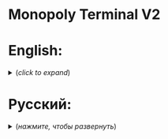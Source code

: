 # Monopoly Terminal V2

# English: 

<details>
<summary> <b></b> (<i>click to expand</i>)</summary>

## The project of an electronic terminal for the game Monopoly

Video on YouTube: https://youtu.be/6EhA8CsS5kU

### Terminal Features:
- Support for RFID cards;
- 128x64 display;
- IR Contactless input;
- Keyboard input;
- Sound indication;
- Light indication;
- Adding your own games.

### Component base:
- Raspberry Pi Pico Controller;
- 12864 LCD DISPLAY(128x64,SPI);
- Matrix keyboard(4x4);
- RFID PN532 Wireless module;
- RFID cards;
- Three-color LED(RGB);
- IR(NEC) Signal receiver;
- IR remote control "Car MP3 TZT";
- Passive buzzer 3.3V;
- Step-down module 3.3V.

<details>
<summary> <b>Connecting components</b> (<i>click to expand</i>)</summary>

- Display:
  Contact name| I/O port
  --- |---
  RSE | 1
  SCL | 2
  SI | 3
  RS | 4
  CS | 5

- PN532:
  Contact name| I/O port
  --- |---
  SCK|6
  MOSI | 7
  MISO | 8
  SS | 9

- Matrix keyboard:
  Contact name| I/O port
  --- |---
  Pin 1 IN | 10
  Pin 2 IN | 11
  Pin 3 IN | 12
  Pin 4 IN | 13
  Pin 5 OUT | 14
  Pin 6 OUT | 15
  Pin 7 OUT | 17
  Pin 8 OUT | 16

- IR:
  Contact name| I/O port
  --- | ---
  DATA | 28

- Buzzer:
  Contact name| I/O port
  --- | ---
  Power | 0
  
    <details>
    <summary> <b>Scheme</b> (<i>click to expand</i>)</summary>
  
    ![f](https://user-images.githubusercontent.com/80697141/216764820-6227f769-2010-4c46-a848-6ea7723754f7.png)
    </details>
  </details>
  
  <details>
  <summary> <b>Adding your game</b> (<i>click to expand</i>)</summary>
  
 #### 
 1. Create a new directory with the name of your game in the <b><i>games</i></b> folder;
 2. In this directory, create a file <b><i>run.py</i></b> ;
 3. Copy the code below into <b><i>run.py</i></b>:
 ```Python
 class Run:
    def __init__(self,loader):
      loader.ControlCallback = self.__control
      self.Loader = loader
      #Your game initialization code
      ''' Example:'''
      self.Loader.Display.fill(0)
      self.Loader.Display.ctext('Hello!', 0, 1, 1)  
      self.Loader.Display.show()
    
    def __control(self,command):
      if command == 14:
        self.Loader.setdefaultcontrol()
        self.Loader.__showmenu()
      #Your command processing code
 ```
 4. You can start implementing your idea!
 5. If you need to add settings, create a file <b> <i> options.py </i> </b> in the catalog of your game;
 6. Copy the above code in <b> <i> options.py </i> </b>
 ```Python
  import os
  class Options:
    def __init__(self,loader):
      loader.ControlCallback = self.__control
      self.Loader = loader
      self.path = '/games/<Game Name>/'
      #Your settings initialization code
      ''' Example:'''
      self.Loader.Display.fill(0)
      self.Loader.Display.ctext('SETTINGS!', 0, 1, 1)  
      self.Loader.Display.show()
    
    def __control(self,command):
      if command == 14:
        self.Loader.setdefaultcontrol()
        self.Loader.__showmenu()
      #Your command processing code
 ```
 7. Create the options you need;
 8. After restarting the terminal, play your game will appear in the point and if you have a file <b> <i> options.py </i> </b> a new option with the name of your game will appear in the settings point
</details>
  
### Libraries used:
- Immersive-programs:
  - micropython-buzzer: https://github.com/Immersive-programs/micropython-buzzer
  - micropython-customsymbols: https://github.com/Immersive-programs/micropython-customsymbols
  - micropython-matrixkeyboard: https://github.com/Immersive-programs/micropython-matrixkeyboard
  - micropython-st7565(fork): https://github.com/Immersive-programs/micropython-st7565
- Carglglz: 
  - NFC_PN532: https://github.com/Carglglz/NFC_PN532_SPI
- peterhinch:
  - micropython_ir: https://github.com/peterhinch/micropython_ir
  
### Notes:
- Development was carried out in the Thonny IDE;
- Workability tested on: "MicroPython v1.19.1 on 2022-06-18";
- It is recommended to use Rshell to load the code: https://github.com/dhylands/rshell 

### Creators:
- Author of the ideaa: Nikita
- Code author: Denis
</details>

# Русский: 

<details>
<summary> <b></b> (<i>нажмите, чтобы развернуть</i>)</summary>

## Проект электронного терминала для игры Monopoly

Ролик на YouTube: https://youtu.be/6EhA8CsS5kU

### Особенности терминала:
- Поддержка RFID карт;
- Дисплей 128x64;
- IR Бесконтактный ввод;
- Клавиатурный ввод;
- Звуковая индикация;
- Световая индикация;
- Добавление своих игр. 

### Компонентная база:
- Контроллер Raspberry Pi Pico;
- 12864 LCD дисплей(128x64,SPI);
- Матричная клавиатура(4x4);
- Беспроводной модуль RFID PN532;
- RFID карты;
- Трёхцветный светодиод(RGB);
- IR(NEC) Приёмник сигнала;
- IR пульт "Car MP3 TZT";
- Пассивный зуммер 3.3V;
- Понижающий модуль 3.3V.

<details>
  <summary> <b>Подключение компонентов</b> (<i>нажмите, чтобы развернуть</i>)</summary>
  
- Дисплей:
  Название контакта| I/O порт
  --- | ---
  RSE | 1
  SCL | 2
  SI | 3
  RS | 4
  CS | 5
  
- PN532:
  Название контакта| I/O порт
  --- | ---
  SCK | 6
  MOSI | 7
  MISO | 8
  SS | 9
  
- Матричная клавиатура:
  Название контакта| I/O порт
  --- | ---
  Pin 1 IN | 10
  Pin 2 IN | 11
  Pin 3 IN | 12
  Pin 4 IN | 13
  Pin 5 OUT | 14
  Pin 6 OUT | 15
  Pin 7 OUT | 17
  Pin 8 OUT | 16
  
- IR:
  Название контакта | I/O порт
  --- | ---
  DATA | 28
 
- Buzzer:
  Название контакта | I/O порт
  --- | ---
  Power | 0
  
  <details>
  <summary> <b>Схема</b> (<i>нажмите, чтобы развернуть</i>)</summary>
  
  ![f](https://user-images.githubusercontent.com/80697141/216764820-6227f769-2010-4c46-a848-6ea7723754f7.png)
  </details>
</details>

<details>
  <summary> <b>Добавления своей игры</b> (<i>нажмите, чтобы развернуть</i>)</summary>
  
 #### 
 1. Создайте новый каталог с именем вашей игры в папке <b><i>games</i></b>;
 2. В этом каталоге создайте файл <b><i>run.py</i></b> ;
 3. Скопируйте ниже приведённый код в <b><i>run.py</i></b>
 ```Python
 class Run:
    def __init__(self,loader):
      loader.ControlCallback = self.__control
      self.Loader = loader
      #Ваш код инициализации игры
      ''' Пример:'''
      self.Loader.Display.fill(0)
      self.Loader.Display.ctext('ЗДРАСТИ!', 0, 1, 1)  
      self.Loader.Display.show()
    
    def __control(self,command):
      if command == 14:
        self.Loader.setdefaultcontrol()
        self.Loader.__showmenu()
      #Ваш код обработки команд
 ```
 4. Можете приступать к реализации вашей идеи!
 5. Если необходимо добавить настройки, создайте файл <b><i>options.py</i></b> в каталоге вашей игры;
 6. Скопируйте ниже приведённый код в <b><i>options.py</i></b>
 ```Python
  import os
  class Options:
    def __init__(self,loader):
      loader.ControlCallback = self.__control
      self.Loader = loader
      self.path = '/games/<Game Name>/'
      #Ваш код инициализации настроек
      ''' Пример:'''
      self.Loader.Display.fill(0)
      self.Loader.Display.ctext('НАСТРОЙКИ!', 0, 1, 1)  
      self.Loader.Display.show()
    
    def __control(self,command):
      if command == 14:
        self.Loader.setdefaultcontrol()
        self.Loader.__showmenu()
      #Ваш код обработки команд
 ```
 7. Создайте необходимые вам опции; 
 8. После перезапуска терминала в пункте играть появится ваша игра и при наличии файла <b><i>options.py</i></b> в пункте настройки появиться новая опция с названием вашей игры(Если невидно листайте ниже)
</details>

### Используемые библиотеки:
- Immersive-programs:
  - micropython-buzzer: https://github.com/Immersive-programs/micropython-buzzer
  - micropython-customsymbols: https://github.com/Immersive-programs/micropython-customsymbols
  - micropython-matrixkeyboard: https://github.com/Immersive-programs/micropython-matrixkeyboard
  - micropython-st7565(fork): https://github.com/Immersive-programs/micropython-st7565
- Carglglz: 
  - NFC_PN532: https://github.com/Carglglz/NFC_PN532_SPI
- peterhinch:
  - micropython_ir: https://github.com/peterhinch/micropython_ir

 ### Примечания:
  - Разработка велась в Thonny IDE V4.0.2;
  - Работоспособность проверена на: "MicroPython v1.19.1 on 2022-06-18";
  - Для загрузки кода рекомендуется использовать Rshell: https://github.com/dhylands/rshell 

 ### Создатели:
 - Автор идеи: Никита
 - Автор кода: Денис
</details>
